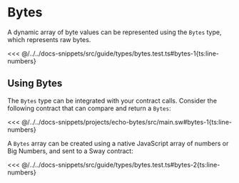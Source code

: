# Bytes

A dynamic array of byte values can be represented using the `Bytes` type, which represents raw bytes.

<<< @/../../docs-snippets/src/guide/types/bytes.test.ts#bytes-1{ts:line-numbers}

## Using Bytes

The `Bytes` type can be integrated with your contract calls. Consider the following contract that can compare and return a `Bytes`:

<<< @/../../docs-snippets/projects/echo-bytes/src/main.sw#bytes-1{ts:line-numbers}

A `Bytes` array can be created using a native JavaScript array of numbers or Big Numbers, and sent to a Sway contract:

<<< @/../../docs-snippets/src/guide/types/bytes.test.ts#bytes-2{ts:line-numbers}
